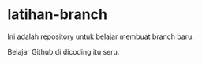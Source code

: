 # latihan-branch

Ini adalah repository untuk belajar membuat branch baru.

Belajar Github di dicoding itu seru.
